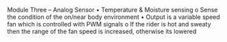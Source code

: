 Module Three – Analog Sensor
• Temperature & Moisture sensing
	o Sense the condition of the on/near body environment
• Output is a variable speed fan which is controlled with PWM signals
	o If the rider is hot and sweaty then the range of the fan speed is increased, otherwise its lowered 